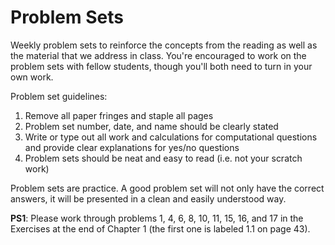 # Problem Sets

Weekly problem sets to reinforce the concepts from the reading as
well as the material that we address in class. You're encouraged to work on the problem sets with fellow students, though you'll both need to turn in your own work.

Problem set guidelines:

1. Remove all paper fringes and staple all pages
2. Problem set number, date, and name should be clearly stated
3. Write or type out all work and calculations for computational questions and provide clear explanations for yes/no questions
4. Problem sets should be neat and easy to read (i.e. not your scratch work)

Problem sets are practice. A good problem set will not only have the correct answers, it will be presented in a clean and easily understood way.

**PS1**: Please work through problems 1, 4, 6, 8, 10, 11, 15, 16, and 17 in the Exercises at the end of Chapter 1 (the first one is labeled 1.1 on page 43).
